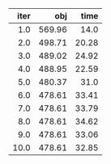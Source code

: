|   iter |      obj |    time |
| ------:| --------:| -------:|
|  $1.0$ | $569.96$ |  $14.0$ |
|  $2.0$ | $498.71$ | $20.28$ |
|  $3.0$ | $489.02$ | $24.92$ |
|  $4.0$ | $488.95$ | $22.59$ |
|  $5.0$ | $480.37$ |  $31.0$ |
|  $6.0$ | $478.61$ | $33.41$ |
|  $7.0$ | $478.61$ | $33.79$ |
|  $8.0$ | $478.61$ | $34.62$ |
|  $9.0$ | $478.61$ | $33.06$ |
| $10.0$ | $478.61$ | $32.85$ |

